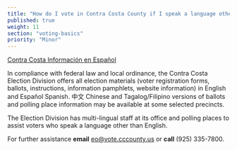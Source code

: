 ```yaml
---
title: "How do I vote in Contra Costa County if I speak a language other than English?"
published: true
weight: 11
section: "voting-basics"
priority: "Minor"
---
```


[Contra Costa Información en Español](http://www.cocovote.us/?lang=es)  

In compliance with federal law and local ordinance, the Contra Costa Election Division offers all election materials (voter registration forms, ballots, instructions, information pamphlets, website information) in English and Español  Spanish. 中文  Chinese and Tagalog/Filipino versions of ballots and polling place information may be available at some selected precincts.  

The Election Division has multi-lingual staff at its office and polling places to assist voters who speak a language other than English.  

For further assistance **email** [eo@vote.cccounty.us](mailto:eo@vote.cccounty.us) or **call** (925) 335-7800.  
